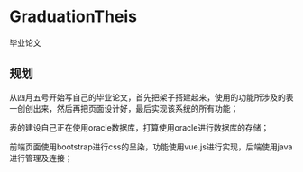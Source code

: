 # GraduationTheis
毕业论文

## 规划
从四月五号开始写自己的毕业论文，首先把架子搭建起来，使用的功能所涉及的表一创创出来，然后再把页面设计好，最后实现该系统的所有功能；

表的建设自己正在使用oracle数据库，打算使用oracle进行数据库的存储；

前端页面使用bootstrap进行css的呈染，功能使用vue.js进行实现，后端使用java进行管理及连接；
